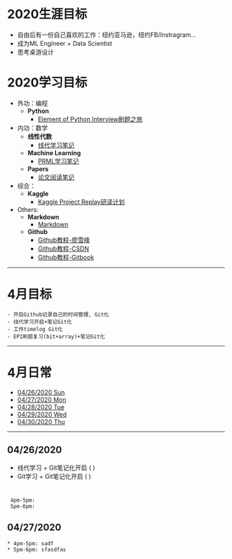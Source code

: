 # 2020生涯目标
* 自由后有一份自己喜欢的工作：纽约亚马逊，纽约FB/Instragram...
* 成为ML Engineer + Data Scientist
* 思考桌游设计

# 2020学习目标
* 外功：编程 
	* **Python**
		* [Element of Python Interview刷题之旅]()
* 内功：数学
	* **线性代数**
		* [线代学习笔记]() 
	* **Machine Learning**
		* [PRML学习笔记]()
	* **Papers**
		* [论文阅读笔记]()
* 综合：
	* **Kaggle**
		* [Kaggle Project Replay研读计划]()
* Others:
	* **Markdown** 
		* [Markdown](https://www.runoob.com/markdown/md-tutorial.html)		
	* **Github**
	    * [Github教程-廖雪峰](https://www.liaoxuefeng.com/wiki/896043488029600)
		* [Github教程-CSDN](https://blog.csdn.net/u013490896/article/details/81158454?ops_request_misc=%257B%2522request%255Fid%2522%253A%2522158793989919724839253396%2522%252C%2522scm%2522%253A%252220140713.130102334.pc%255Fblog.%2522%257D&request_id=158793989919724839253396&biz_id=0&utm_source=distribute.pc_search_result.none-task-blog-2~blog~first_rank_v2~rank_v25-2)
		* [Github教程-Gitbook](http://gitbook.liuhui998.com/index.html)
***

# 4月目标
	- 开启Github记录自己的时间管理, Git化
	- 线代学习开启+笔记Git化
	- 工作timelog Git化
	- EPI刷题复习(bit+array)+笔记Git化
	
	 
***
# 4月日常
* [04/26/2020 Sun](#04262020)	
* [04/27/2020 Mon]()	
* [04/28/2020 Tue]() 
* [04/29/2020 Wed]() 
* [04/30/2020 Thu]()
		

***

## 04/26/2020
*  线代学习 + Git笔记化开启  ( )
*  Git学习 + Git笔记化开启   ( )  
#  
	 4pm-5pm:  
	 5pm-6pm: 
	

## 04/27/2020
	* 4pm-5pm: sadf
	* 5pm-6pm: sfasdfas	
